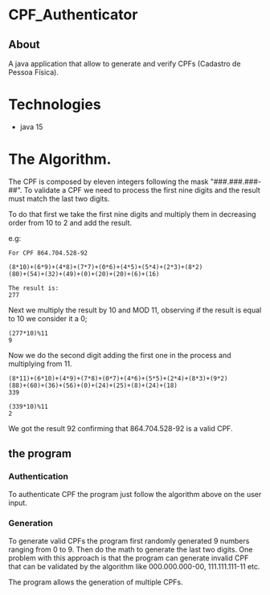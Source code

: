# CPF_Authenticator

## About

A java application that allow to generate and verify CPFs (Cadastro de Pessoa Física). 


# Technologies
+ java 15

# The Algorithm.

The CPF is composed by eleven integers following the mask "###.###.###-##". To validate a CPF we need to process the first nine digits and the result must match the last two digits. 

To do that first we take the first nine digits and multiply them in decreasing order from 10 to 2 and add the result.

e.g:

````
For CPF 864.704.528-92 

(8*10)+(6*9)+(4*8)+(7*7)+(0*6)+(4*5)+(5*4)+(2*3)+(8*2)
(80)+(54)+(32)+(49)+(0)+(20)+(20)+(6)+(16)

The result is:
277
````

Next we multiply the result by 10 and MOD 11, observing if the result is equal to 10 we consider it a 0;

````
(277*10)%11
9
````

Now we do the second digit adding the first one in the process and multiplying from 11.

````
(8*11)+(6*10)+(4*9)+(7*8)+(0*7)+(4*6)+(5*5)+(2*4)+(8*3)+(9*2)
(88)+(60)+(36)+(56)+(0)+(24)+(25)+(8)+(24)+(18)
339

(339*10)%11
2
````

We got the result 92 confirming that 864.704.528-92 is a valid CPF.


## the program

### Authentication
  
  To authenticate CPF the program just follow the algorithm above on the user input.
  
### Generation

  To generate valid CPFs the program first randomly generated 9 numbers ranging from 0 to 9. Then do the math to generate the last two digits.
  One problem with this approach is that the program can generate invalid CPF that can be validated by the algorithm  like 000.000.000-00, 111.111.111-11 etc. 
  
  The program allows the generation of multiple CPFs.
    
